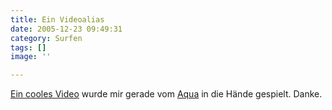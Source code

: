 ```yaml
---
title: Ein Videoalias
date: 2005-12-23 09:49:31
category: Surfen
tags: []
image: ''

---
```


[Ein cooles Video](http://www.1stavemachine.com/alias/) wurde mir gerade vom [Aqua](http://www.88komaflash.de) in die Hände gespielt. Danke.
